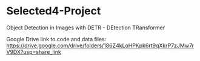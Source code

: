 # Selected4-Project
Object Detection in Images with DETR - DEtection TRansformer 

Google Drive link to code and data files: https://drive.google.com/drive/folders/186Z4kLoHPKpk6rt9qXkrP7zJMw7rV9DX?usp=share_link 
